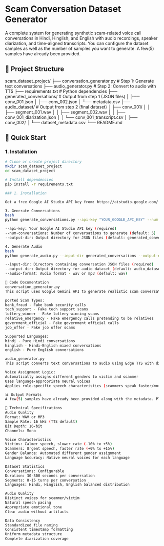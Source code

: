 # Scam Conversation Dataset Generator

A complete system for generating synthetic scam-related voice call conversations in Hindi, Hinglish, and English with audio recordings, speaker diarization, and time-aligned transcripts. You can configure the dataset samples as well as the number of samples you want to generate. A few(5) samples have already been provided.

## 📁 Project Structure
scam_dataset_project/
├── conversation_generator.py # Step 1: Generate text conversations
├── audio_generator.py # Step 2: Convert to audio with TTS
├── requirements.txt # Python dependencies
├── generated_conversations/ # Output from step 1 (JSON files)
│ ├── conv_001.json
│ ├── conv_002.json
│ └── metadata.csv
├── audio_dataset/ # Output from step 2 (final dataset)
│ ├── conv_001/
│ │ ├── segment_001.wav
│ │ ├── segment_002.wav
│ │ ├── conv_001_diarization.json
│ │ └── conv_001_transcript.csv
│ ├── conv_002/
│ └── dataset_metadata.csv
└── README.md


## 🚀 Quick Start

### 1. Installation

```bash
# Clone or create project directory
mkdir scam_dataset_project
cd scam_dataset_project

# Install dependencies
pip install -r requirements.txt

### 1. Installation

Get a free Google AI Studio API key from: https://aistudio.google.com/

3. Generate Conversations
bash
python generate_conversations.py --api-key "YOUR_GOOGLE_API_KEY" --num-conversations 10 --output-dir generated_conversations

--api-key: Your Google AI Studio API key (required)
--num-conversations: Number of conversations to generate (default: 5)
--output-dir: Output directory for JSON files (default: generated_conversations)

4. Generate Audio
bash
python generate_audio.py --input-dir generated_conversations --output-dir audio_dataset --audio-format wav

--input-dir: Directory containing conversation JSON files (required)
--output-dir: Output directory for audio dataset (default: audio_dataset)
--audio-format: Audio format - wav or mp3 (default: wav)

🔧 Code Documentation
conversation_generator.py
This script uses Google Gemini API to generate realistic scam conversations.

ported Scam Types:
bank_fraud - Fake bank security calls
tech_support - Fake tech support scams
lottery_winner - Fake lottery winning scams
relative_emergency - Fake emergency calls pretending to be relatives
government_official - Fake government official calls
job_offer - Fake job offer scams

Supported Languages:
hindi - Pure Hindi conversations
hinglish - Hindi-English mixed conversations
english - Pure English conversations

audio_generator.py
This script converts text conversations to audio using Edge TTS with distinct voices for scammer and victim.

Voice Assignment Logic:
Automatically assigns different genders to victim and scammer
Uses language-appropriate neural voices
Applies role-specific speech characteristics (scammers speak faster/more urgently)

📊 Output Formats
A few(5) samples have already been provided along with the metadata. Please check them out.

🎯 Technical Specifications
Audio Quality
Format: WAV or MP3
Sample Rate: 16 kHz (TTS default)
Bit Depth: 16-bit
Channels: Mono

Voice Characteristics
Victims: Calmer speech, slower rate (-10% to +5%)
Scammers: Urgent speech, faster rate (+0% to +15%)
Gender Balance: Automated different gender assignment
Language Accuracy: Native neural voices for each language

Dataset Statistics
Conversations: Configurable 
Duration: 30-300 seconds per conversation
Segments: 8-15 turns per conversation
Languages: Hindi, Hinglish, English balanced distribution

Audio Quality
Distinct voices for scammer/victim
Natural speech pacing
Appropriate emotional tone
Clear audio without artifacts

Data Consistency
Standardized file naming
Consistent timestamp formatting
Uniform metadata structure
Complete diarization coverage